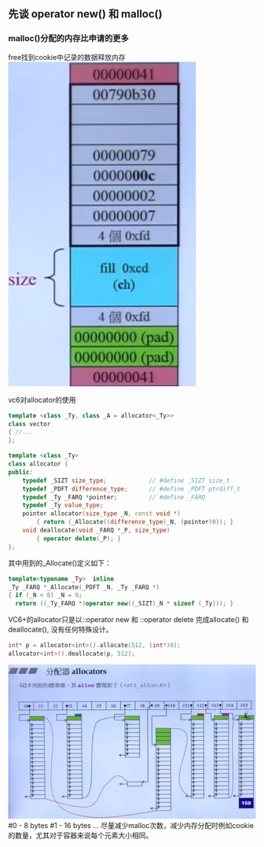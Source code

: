 ## 先谈 operator new() 和 malloc()

### malloc()分配的内存比申请的更多
free找到cookie中记录的数据释放内存
![malloc](./malloc内存分配.jpg)

vc6对allocator的使用
```c++
template <class _Ty, class _A = allocator<_Ty>>
class vector
{ //...
};
```
```c++
template <class _Ty>
class allocator {
public:
    typedef _SIZT size_type;            // #define _SIZT size_t
    typedef _PDFT difference_type;      // #define _PDFT ptrdiff_t
    typedef _Ty _FARQ *pointer;         // #define _FARQ
    typedef _Ty value_type;
    pointer allocator(size_type _N, const void *)
        { return (_Allocate((difference_type)_N, (pointer)0)); }
    void deallocate(void _FARQ *_P, size_type)
        { operator delete(_P); }
};
```
其中用到的_Allocate()定义如下：
```c++
template<typename _Ty>  inline
_Ty _FARQ *_Allocate(_PDFT _N, _Ty _FARQ *)
{ if (_N < 0) _N = 0;
  return ((_Ty_FARQ *)operator new((_SIZT)_N * sizeof (_Ty))); }
```
VC6+的allocator只是以::operator new 和 ::operator delete 完成allocate() 和 deallocate(), 没有任何特殊设计。
```c++
int* p = allocator<int>().allocate(512, (int*)0);
allocator<int>().deallocate(p, 512);
```


![allocator](./分配器.jpg)
#0 - 8 bytes
#1 - 16 bytes
...
尽量减少malloc次数，减少内存分配时例如cookie的数量，尤其对于容器来说每个元素大小相同。
